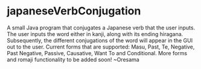 # japaneseVerbConjugation
A small Java program that conjugates a Japanese verb that the user inputs. The user inputs the word either in 
kanji, along with its ending hiragana. Subsequently, the different conjugations of the word will appear in the GUI out to 
the user.
Current forms that are supported: Masu, Past, Te, Negative, Past Negative, Passive, Causative, Want To and Conditional.
More forms and romaji functionality to be added soon! ~Oresama
